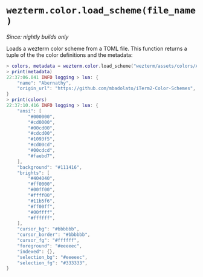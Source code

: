 # `wezterm.color.load_scheme(file_name)`

*Since: nightly builds only*

Loads a wezterm color scheme from a TOML file.  This function
returns a tuple of the the color definitions and the metadata:

```lua
> colors, metadata = wezterm.color.load_scheme("wezterm/assets/colors/Abernathy.toml")
> print(metadata)
22:37:06.041 INFO logging > lua: {
    "name": "Abernathy",
    "origin_url": "https://github.com/mbadolato/iTerm2-Color-Schemes",
}
> print(colors)
22:37:10.416 INFO logging > lua: {
    "ansi": [
        "#000000",
        "#cd0000",
        "#00cd00",
        "#cdcd00",
        "#1093f5",
        "#cd00cd",
        "#00cdcd",
        "#faebd7",
    ],
    "background": "#111416",
    "brights": [
        "#404040",
        "#ff0000",
        "#00ff00",
        "#ffff00",
        "#11b5f6",
        "#ff00ff",
        "#00ffff",
        "#ffffff",
    ],
    "cursor_bg": "#bbbbbb",
    "cursor_border": "#bbbbbb",
    "cursor_fg": "#ffffff",
    "foreground": "#eeeeec",
    "indexed": {},
    "selection_bg": "#eeeeec",
    "selection_fg": "#333333",
}
```

